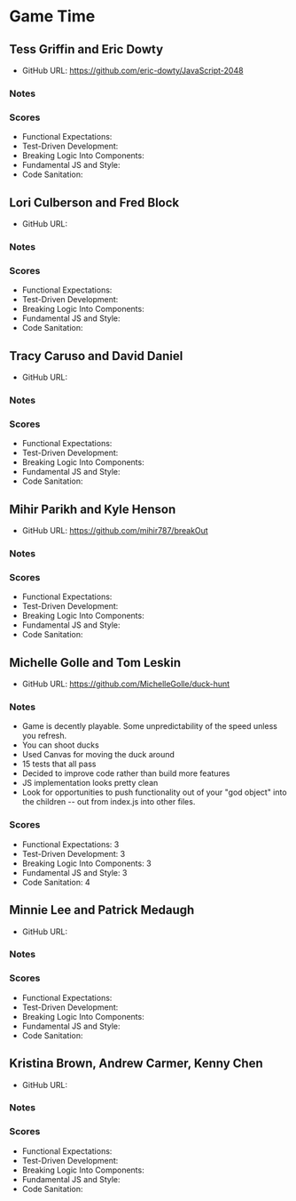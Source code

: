 # Game Time

## Tess Griffin and Eric Dowty

* GitHub URL: https://github.com/eric-dowty/JavaScript-2048

### Notes

### Scores

* Functional Expectations:
* Test-Driven Development:
* Breaking Logic Into Components:
* Fundamental JS and Style:
* Code Sanitation:

## Lori Culberson and Fred Block

* GitHub URL:

### Notes

### Scores

* Functional Expectations:
* Test-Driven Development:
* Breaking Logic Into Components:
* Fundamental JS and Style:
* Code Sanitation:

## Tracy Caruso and David Daniel

* GitHub URL:

### Notes

### Scores

* Functional Expectations:
* Test-Driven Development:
* Breaking Logic Into Components:
* Fundamental JS and Style:
* Code Sanitation:

## Mihir Parikh and Kyle Henson

* GitHub URL: https://github.com/mihir787/breakOut

### Notes

### Scores

* Functional Expectations:
* Test-Driven Development:
* Breaking Logic Into Components:
* Fundamental JS and Style:
* Code Sanitation:

## Michelle Golle and Tom Leskin

* GitHub URL: https://github.com/MichelleGolle/duck-hunt

### Notes

* Game is decently playable. Some unpredictability of the speed unless you refresh.
* You can shoot ducks
* Used Canvas for moving the duck around
* 15 tests that all pass
* Decided to improve code rather than build more features
* JS implementation looks pretty clean
* Look for opportunities to push functionality out of your "god object" into the children -- out from index.js into other files.

### Scores

* Functional Expectations: 3
* Test-Driven Development: 3
* Breaking Logic Into Components: 3
* Fundamental JS and Style: 3
* Code Sanitation: 4

## Minnie Lee and Patrick Medaugh

* GitHub URL:

### Notes

### Scores

* Functional Expectations:
* Test-Driven Development:
* Breaking Logic Into Components:
* Fundamental JS and Style:
* Code Sanitation:

## Kristina Brown, Andrew Carmer, Kenny Chen

* GitHub URL:

### Notes

### Scores

* Functional Expectations:
* Test-Driven Development:
* Breaking Logic Into Components:
* Fundamental JS and Style:
* Code Sanitation:
